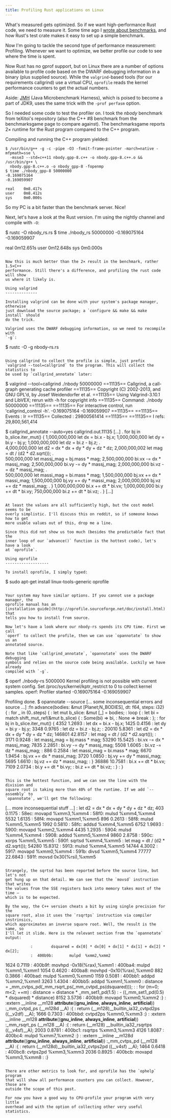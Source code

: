 ```yaml
---
title: Profiling Rust applications on Linux
---
```


What's measured gets optimized. So if we want high-performance Rust code, we
need to measure it. Some time ago I 
[wrote about benchmarks](/2015/06/16/bench.html), and how Rust's test crate
makes it easy to set up a simple benchmark.

Now I'm going to tackle the second type of performance measurement: Profiling.
Whenever we want to optimize, we better profile our code to see where the time
is spent.

Now Rust has no gprof support, but on Linux there are a number of options
available to profile code based on the DWARF debugging information in a binary
(plus supplied source). While the `valgrind`-based tools (for our requirements 
callgrind) use a virtual CPU, `oprofile` reads the kernel performance counters
to get the actual numbers. 

Aside: [JMH](http://openjdk.java.net/projects/code-tools/jmh/) (Java 
Microbenchmark Harness), which is poised to become a part of JDK9, uses the 
same trick with the `-prof perfasm` option.

So I needed some code to test the profiler on. I took the *nbody* benchmark
from teXitoi's repository (also the C++ #8 benchmark from the benchmarksgame 
page to compare against). The benchmarksgame reports 2× runtime for the Rust
program compared to the C++ program.

Compiling and running the C++ program yielded:

```
$ /usr/bin/g++ -g -c -pipe -O3 -fomit-frame-pointer -march=native -mfpmath=sse \
  -msse3 --std=c++11 nbody.gpp-8.c++ -o nbody.gpp-8.c++.o && /usr/bin/g++ \
  nbody.gpp-8.c++.o -o nbody_gpp-8 -fopenmp
$ time ./nbody_gpp-8 50000000
-0.169075164
-0.169059907

real    0m8.417s
user    0m8.412s
sys     0m0.000s
```

So my PC is a bit faster than the benchmark server. Nice!

Next, let's have a look at the Rust version. I'm using the nightly channel and
compile with `-O`:

$ rustc -O nbody_rs.rs
$ time ./nbody_rs 50000000
-0.169075164
-0.169059907

real    0m12.651s
user    0m12.648s
sys     0m0.000s
```

Now this is much better than the 2× result in the benchmark, rather 1.5×C++
performance. Still there's a difference, and profiling the rust code will show
us where it likely is.

Using valgrind
--------------

Installing valgrind can be done with your system's package manager, otherwise
just download the source package; a `configure && make && make install` should
do the trick.

Valgrind uses the DWARF debugging information, so we need to recompile with 
`-g`:

```
$ rustc -O -g nbody-rs.rs
```

Using callgrind to collect the profile is simple, just prefix 
`valgrind --tool=callgrind` to the program. This will collect the statistics to
be used by `callgrind_annotate` later:

```
$ valgrind --tool=callgrind ./nbody 50000000
==11135== Callgrind, a call-graph generating cache profiler
==11135== Copyright (C) 2002-2013, and GNU GPL'd, by Josef Weidendorfer et al.
==11135== Using Valgrind-3.10.1 and LibVEX; rerun with -h for copyright info
==11135== Command: ./nbody 50000000
==11135== 
==11135== For interactive control, run 'callgrind_control -h'.
-0.169075164
-0.169059907
==11135== 
==11135== Events    : Ir
==11135== Collected : 29800561414
==11135== 
==11135== I   refs:      29,800,561,414

$ callgrind_annotate --auto=yes callgrind.out.11135
[...]
            .              for bj in b_slice.iter_mut() {
1,000,000,000                  let dx = bi.x - bj.x;
1,000,000,000                  let dy = bi.y - bj.y;
1,000,000,000                  let dz = bi.z - bj.z;
            .  
4,000,000,000                  let d2 = dx * dx + dy * dy + dz * dz;
2,000,000,002                  let mag = dt / (d2 * d2.sqrt());
            .  
  500,000,000                  let massj_mag = bj.mass * mag;
2,500,000,000                  bi.vx -= dx * massj_mag;
2,500,000,000                  bi.vy -= dy * massj_mag;
2,000,000,000                  bi.vz -= dz * massj_mag;
            .  
  500,000,000                  let massi_mag = bi.mass * mag;
1,500,000,000                  bj.vx += dx * massi_mag;
1,500,000,000                  bj.vy += dy * massi_mag;
2,000,000,000                  bj.vz += dz * massi_mag;
            .              }
1,000,000,000              bi.x += dt * bi.vx;
1,000,000,000              bi.y += dt * bi.vy;
  750,000,000              bi.z += dt * bi.vz;
            .          }
[...]
```

At least the values are all sufficiently high, but the cost model seems to be
overly simplistic. I'll discuss this on reddit, so if someone knows how to get
more usable values out of this, drop me a line.

Since this did not show us too much (besides the predictable fact that the
inner loop of our `advance()` function is the hottest code), let's have a look
at `oprofile`.

Using oprofile
-------------------

To install oprofile, I simply typed:

```
$ sudo apt-get install linux-tools-generic oprofile
```

Your system may have similar options. If you cannot use a package manager, the 
oprofile manual has an 
[installation guide](http://oprofile.sourceforge.net/doc/install.html) that
tells you how to install from source.

Now let's have a look where our nbody-rs spends its CPU time. First we call 
`operf` to collect the profile, then we can use `opannotate` to show us an 
annotated source.

Note that like `callgrind_annotate`, `opannotate` uses the DWARF debugging
symbols and relies on the source code being available. Luckily we have already
compiled with `-g`.

```
$ operf ./nbody-rs 5000000
Kernel profiling is not possible with current system config.
Set /proc/sys/kernel/kptr_restrict to 0 to collect kernel samples.
operf: Profiler started
-0.169075164
-0.169059907

Profiling done.
$ opannotate --source
[... some inconsequential errors and source ...]
              :fn advance(bodies: &mut [Planet;N_BODIES], dt: f64, steps: i32) {
               :    for _ in (0..steps) {
               :        let mut b_slice: &mut [_] = bodies;
               :        loop {
               :            let bi = match shift_mut_ref(&mut b_slice) {
               :                Some(bi) => bi,
               :                None => break
               :            };
               :            for bj in b_slice.iter_mut() {
  4352  1.2693 :                let dx = bi.x - bj.x;
  1425  0.4156 :                let dy = bi.y - bj.y;
  3348  0.9765 :                let dz = bi.z - bj.z;
               :
 20010  5.8361 :                let d2 = dx * dx + dy * dy + dz * dz;
146801 42.8157 :                let mag = dt / (d2 * d2.sqrt());
               :
  3171  0.9248 :                let massj_mag = bj.mass * mag;
 53290 15.5425 :                bi.vx -= dx * massj_mag;
  7835  2.2851 :                bi.vy -= dy * massj_mag;
  5508  1.6065 :                bi.vz -= dz * massj_mag;
               :
   886  0.2584 :                let massi_mag = bi.mass * mag;
  6670  1.9454 :                bj.vx += dx * massi_mag;
  3720  1.0850 :                bj.vy += dy * massi_mag;
  5695  1.6610 :                bj.vz += dz * massi_mag;
               :            }
 36886 10.7581 :            bi.x += dt * bi.vx;
  7109  2.0734 :            bi.y += dt * bi.vy;
               :            bi.z += dt * bi.vz;
               :        }
               :    }
```

This is the hottest function, and we can see the line with the division and
square root is taking more than 40% of the runtime. If we add `--assembly` to
`opannotate`, we'll get the following:

```
[... more inconsequential stuff ...]
               :                let d2 = dx * dx + dy * dy + dz * dz;
   403  0.1175 :    58ec:       movapd %xmm3,%xmm4
               :    58f0:       mulsd  %xmm4,%xmm4
  5532  1.6135 :    58f4:       movapd %xmm1,%xmm5
   896  0.2613 :    58f8:       mulsd  %xmm5,%xmm5
  1992  0.5810 :    58fc:       addsd  %xmm4,%xmm5
  6752  1.9693 :    5900:       movapd %xmm2,%xmm4
  4435  1.2935 :    5904:       mulsd  %xmm4,%xmm4
               :    5908:       addsd  %xmm5,%xmm4
  9860  2.8758 :    590c:       xorps  %xmm5,%xmm5
               :    590f:       sqrtsd %xmm4,%xmm5
               :                let mag = dt / (d2 * d2.sqrt());
 54280 15.8312 :    5913:       mulsd  %xmm4,%xmm5
 14744  4.3002 :    5917:       movapd %xmm0,%xmm4
               :    591b:       divsd  %xmm5,%xmm4
 77777 22.6843 :    591f:       movsd  0x30(%rsi),%xmm5
```
 
Strangely, the sqrtsd has been reported before the source line, but let's not
get hung up on that detail. We can see that the `movsd` instruction that writes
the values from the SSE registers back into memory takes most of the time –
which is to be expected.

By the way, the C++ version cheats a bit by using single precision for the
square root, also it uses the `rsqrtps` instruction via compiler instrinsics,
which approximates an inverse square root. Well, the result is the same, so
I'll let it slide. Here is the relevant section from the `opannotate` output:

```
               :        dsquared = dx[0] * dx[0] + dx[1] * dx[1] + dx[2] * dx[2];
               :  400b9b:       mulpd  %xmm2,%xmm2
  1624  0.7119 :  400b9f:       movhpd -0x18(%rax),%xmm1
               :  400ba4:       mulpd  %xmm1,%xmm1
  1054  0.4620 :  400ba8:       movhpd -0x10(%rax),%xmm0
   882  0.3866 :  400bad:       mulpd  %xmm0,%xmm0
  1159  0.5081 :  400bb1:       addpd  %xmm2,%xmm1
  3263  1.4304 :  400bb5:       addpd  %xmm1,%xmm0
               :        distance = _mm_cvtps_pd(_mm_rsqrt_ps(_mm_cvtpd_ps(dsquared)));
               :
               :        for (m=0; m<2; ++m)
               :          distance = distance * _mm_set1_pd(1.5)
               :            - ((_mm_set1_pd(0.5) * dsquared) * distance)
  8152  3.5736 :  400bb9:       movapd %xmm0,%xmm2
               :}
               :
               :extern __inline __m128 __attribute__((__gnu_inline__, __always_inline__, __artificial__))
               :_mm_cvtpd_ps (__m128d __A)
               :{
               :  return (__m128)__builtin_ia32_cvtpd2ps ((__v2df) __A);
  1666  0.7303 :  400bbd:       cvtpd2ps %xmm0,%xmm3
               :}
               :
               :extern __inline __m128 __attribute__((__gnu_inline__, __always_inline__, __artificial__))
               :_mm_rsqrt_ps (__m128 __A)
               :{
               :  return (__m128) __builtin_ia32_rsqrtps ((__v4sf)__A);
  2003  0.8781 :  400bc1:       rsqrtps %xmm3,%xmm3
  4126  1.8087 :  400bc4:       mulpd  %xmm7,%xmm2
               :}
               :
               :extern __inline __m128d __attribute__((__gnu_inline__, __always_inline__, __artificial__))
               :_mm_cvtps_pd (__m128 __A)
               :{
               :  return (__m128d)__builtin_ia32_cvtps2pd ((__v4sf) __A);
  1464  0.6418 :  400bc8:       cvtps2pd %xmm3,%xmm3
  2036  0.8925 :  400bcb:       movapd %xmm3,%xmm8
               :
               :}
```

There are other metrics to look for, and oprofile has the `ophelp`  program 
that will show all performance counters you can collect. However, those are
outside the scope of this post.

For now you have a good way to CPU-profile your program with very little 
overhead and with the option of collecting other very useful statistics.
